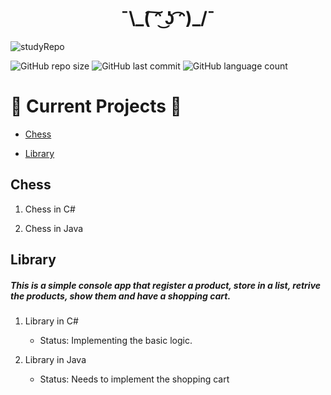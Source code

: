 <h1 align="center">¯\_( ͠ᵔ ͜ʖ ͡ᵔ)_/¯</h1>


![studyRepo](https://raw.githubusercontent.com/alextibor/alextibor/main/repofiles/finals/gitbannerFinal.png "You can do it!")

![GitHub repo size](https://img.shields.io/github/repo-size/alextibor/studyProjects) ![GitHub last commit](https://img.shields.io/github/last-commit/alextibor/studyProjects) ![GitHub language count](https://img.shields.io/github/languages/count/alextibor/studyProjects)

# 🚧 Current Projects 🚀

<!--ts-->

* [Chess](#chess)

* [Library](#library)

<!--ts-->


## Chess

1. Chess in C#

2. Chess in Java

## Library
##### This is a simple console app that register a product, store in a list, retrive the products, show them and have a shopping cart.
1. Library in C#
    * Status: Implementing the basic logic.

2. Library in Java
    * Status: Needs to implement the shopping cart
